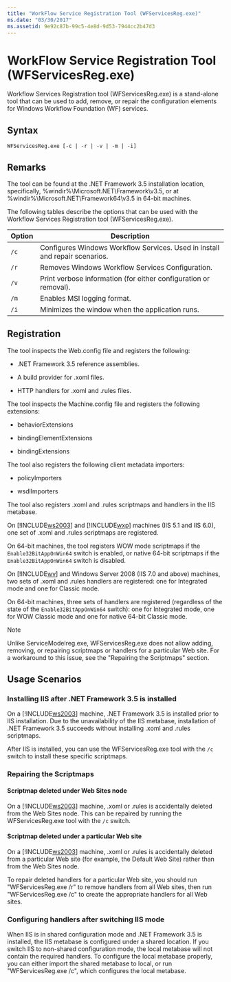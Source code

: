 ```yaml
---
title: "WorkFlow Service Registration Tool (WFServicesReg.exe)"
ms.date: "03/30/2017"
ms.assetid: 9e92c87b-99c5-4e8d-9d53-7944cc2b47d3
---
```

# WorkFlow Service Registration Tool (WFServicesReg.exe)
Workflow Services Registration tool (WFServicesReg.exe) is a stand-alone tool that can be used to add, remove, or repair the configuration elements for Windows Workflow Foundation (WF) services.  
  
## Syntax  
  
```console  
WFServicesReg.exe [-c | -r | -v | -m | -i]  
```  
  
## Remarks  
 The tool can be found at the .NET Framework 3.5 installation location, specifically, %windir%\Microsoft.NET\Framework\v3.5, or at %windir%\Microsoft.NET\Framework64\v3.5 in 64-bit machines.  
  
 The following tables describe the options that can be used with the Workflow Services Registration tool (WFServicesReg.exe).  
  
|Option|Description|  
|------------|-----------------|  
|`/c`|Configures Windows Workflow Services. Used in install and repair scenarios.|  
|`/r`|Removes Windows Workflow Services Configuration.|  
|`/v`|Print verbose information (for either configuration or removal).|  
|`/m`|Enables MSI logging format.|  
|`/i`|Minimizes the window when the application runs.|  
  
## Registration  
 The tool inspects the Web.config file and registers the following:  
  
- .NET Framework 3.5 reference assemblies.  
  
- A build provider for .xoml files.  
  
- HTTP handlers for .xoml and .rules files.  
  
 The tool inspects the Machine.config file and registers the following extensions:  
  
- behaviorExtensions  
  
- bindingElementExtensions  
  
- bindingExtensions  
  
 The tool also registers the following client metadata importers:  
  
- policyImporters  
  
- wsdlImporters  
  
 The tool also registers .xoml and .rules scriptmaps and handlers in the IIS metabase.  
  
 On [!INCLUDE[ws2003](../../../includes/ws2003-md.md)] and [!INCLUDE[wxp](../../../includes/wxp-md.md)] machines (IIS 5.1 and IIS 6.0), one set of .xoml and .rules scriptmaps are registered.  
  
 On 64-bit machines, the tool registers WOW mode scriptmaps if the `Enable32BitAppOnWin64` switch is enabled, or native 64-bit scriptmaps if the `Enable32BitAppOnWin64` switch is disabled.  
  
 On [!INCLUDE[wv](../../../includes/wv-md.md)] and Windows Server 2008 (IIS 7.0 and above) machines, two sets of .xoml and .rules handlers are registered: one for Integrated mode and one for Classic mode.  
  
 On 64-bit machines, three sets of handlers are registered (regardless of the state of the `Enable32BitAppOnWin64` switch): one for Integrated mode, one for WOW Classic mode and one for native 64-bit Classic mode.  
  
> [!NOTE]
> Unlike ServiceModelreg.exe, WFServicesReg.exe does not allow adding, removing, or repairing scriptmaps or handlers for a particular Web site. For a workaround to this issue, see the "Repairing the Scriptmaps" section.  
  
## Usage Scenarios  
  
### Installing IIS after .NET Framework 3.5 is installed  
 On a [!INCLUDE[ws2003](../../../includes/ws2003-md.md)] machine, .NET Framework 3.5 is installed prior to IIS installation. Due to the unavailability of the IIS metabase, installation of .NET Framework 3.5 succeeds without installing .xoml and .rules scriptmaps.  
  
 After IIS is installed, you can use the WFServicesReg.exe tool with the `/c` switch to install these specific scriptmaps.  
  
### Repairing the Scriptmaps  
  
#### Scriptmap deleted under Web Sites node  
 On a [!INCLUDE[ws2003](../../../includes/ws2003-md.md)] machine, .xoml or .rules is accidentally deleted from the Web Sites node. This can be repaired by running the WFServicesReg.exe tool with the `/c` switch.  
  
#### Scriptmap deleted under a particular Web site  
 On a [!INCLUDE[ws2003](../../../includes/ws2003-md.md)] machine, .xoml or .rules is accidentally deleted from a particular Web site (for example, the Default Web Site) rather than from the Web Sites node.  
  
 To repair deleted handlers for a particular Web site, you should run "WFServicesReg.exe /r" to remove handlers from all Web sites, then run "WFServicesReg.exe /c" to create the appropriate handlers for all Web sites.  
  
### Configuring handlers after switching IIS mode  
 When IIS is in shared configuration mode and .NET Framework 3.5 is installed, the IIS metabase is configured under a shared location. If you switch IIS to non-shared configuration mode, the local metabase will not contain the required handlers. To configure the local metabase properly, you can either import the shared metabase to local, or run "WFServicesReg.exe /c", which configures the local metabase.
